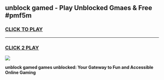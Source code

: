 
## unblock gamed - Play Unblocked Gmaes & Free #pmf5m
<h3>
<a href="https://news.freeplayer.one?title=unblock_gamed&ref=03M">CLICK TO PLAY</a></h3>
<hr>

<h3>
<a href="https://news.freeplayer.one?title=unblock_gamed&ref=03M">CLICK 2 PLAY</a>
  
</h3>

<a href="https://news.freeplayer.one?title=unblock_gamed&ref=03M"><img src="https://clearcache.store/games.png"></a>


**unblock gamed games unblocked: Your Gateway to Fun and Accessible Online Gaming**
